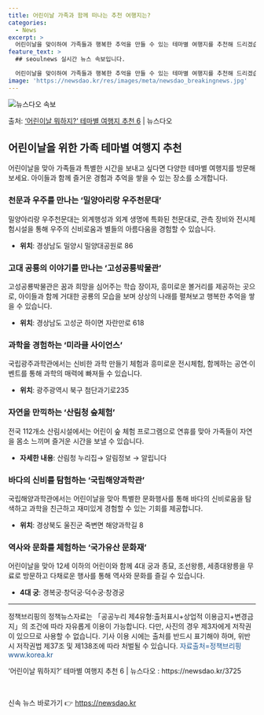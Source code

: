 ```yaml
---
title: 어린이날 가족과 함께 떠나는 추천 여행지는?
categories:
  - News
excerpt: >
  어린이날을 맞이하여 가족들과 행복한 추억을 만들 수 있는 테마별 여행지를 추천해 드리겠습니다!  ■ 상상을 …
feature_text: >
  ## seoulnews 실시간 뉴스 속보입니다.

  어린이날을 맞이하여 가족들과 행복한 추억을 만들 수 있는 테마별 여행지를 추천해 드리겠습니다!  ■ 상상을 …
image: 'https://newsdao.kr/res/images/meta/newsdao_breakingnews.jpg'
---
```


![뉴스다오 속보](https://newsdao.kr/res/images/meta/newsdao_breakingnews.jpg)

<p>출처: <a href="https://newsdao.kr/3725" rel="dofollow">‘어린이날 뭐하지?’ 테마별 여행지 추천 6</a> | 뉴스다오</p>

<h2 data-ke-size="size26">어린이날을 위한 가족 테마별 여행지 추천</h2>
<p data-ke-size="size16">어린이날을 맞아 가족들과 특별한 시간을 보내고 싶다면 다양한 테마별 여행지를 방문해 보세요. 아이들과 함께 즐거운 경험과 추억을 쌓을 수 있는 장소를 소개합니다. </p>

<h3><b>천문과 우주를 만나는 ‘밀양아리랑 우주천문대’</b></h3>
<p data-ke-size="size16">밀양아리랑 우주천문대는 외계행성과 외계 생명에 특화된 천문대로, 관측 장비와 전시체험시설을 통해 우주의 신비로움과 별들의 아름다움을 경험할 수 있습니다.</p>
<ul>
	<li><b>위치</b>: 경상남도 밀양시 밀양대공원로 86</li>
</ul>

<h3><b>고대 공룡의 이야기를 만나는 ‘고성공룡박물관’</b></h3>
<p data-ke-size="size16">고성공룡박물관은 꿈과 희망을 심어주는 학습 장이자, 흥미로운 볼거리를 제공하는 곳으로, 아이들과 함께 거대한 공룡의 모습을 보며 상상의 나래를 펼쳐보고 행복한 추억을 쌓을 수 있습니다.</p>
<ul>
	<li><b>위치</b>: 경상남도 고성군 하이면 자란만로 618</li>
</ul>

<h3><b>과학을 경험하는 ‘미라클 사이언스’</b></h3>
<p data-ke-size="size16">국립광주과학관에서는 신비한 과학 만들기 체험과 흥미로운 전시체험, 함께하는 공연·이벤트를 통해 과학의 매력에 빠져들 수 있습니다.</p>
<ul>
	<li><b>위치</b>: 광주광역시 북구 첨단과기로235</li>
</ul>

<h3><b>자연을 만끽하는 ‘산림청 숲체험’</b></h3>
<p data-ke-size="size16">전국 112개소 산림시설에서는 어린이 숲 체험 프로그램으로 연휴를 맞아 가족들이 자연을 몸소 느끼며 즐거운 시간을 보낼 수 있습니다. </p>
<ul>
	<li><b>자세한 내용</b>: 산림청 누리집→ 알림정보 → 알립니다</li>
</ul>

<h3><b>바다의 신비를 탐험하는 ‘국립해양과학관’</b></h3>
<p data-ke-size="size16">국립해양과학관에서는 어린이날을 맞아 특별한 문화행사를 통해 바다의 신비로움을 탐색하고 과학을 친근하고 재미있게 경험할 수 있는 기회를 제공합니다.</p>
<ul>
	<li><b>위치</b>: 경상북도 울진군 죽변면 해양과학길 8</li>
</ul>

<h3><b>역사와 문화를 체험하는 ‘국가유산 문화재’</b></h3>
<p data-ke-size="size16">어린이날을 맞아 12세 이하의 어린이와 함께 4대 궁과 종묘, 조선왕릉, 세종대왕릉을 무료로 방문하고 다채로운 행사를 통해 역사와 문화를 즐길 수 있습니다.</p>
<ul>
	<li><b>4대 궁</b>: 경복궁·창덕궁·덕수궁·창경궁</li>
</ul>

<hr>
<p data-ke-size="size16">정책브리핑의 정책뉴스자료는 「공공누리 제4유형:출처표시+상업적 이용금지+변경금지」의 조건에 따라 자유롭게 이용이 가능합니다. 다만, 사진의 경우 제3자에게 저작권이 있으므로 사용할 수 없습니다. 기사 이용 시에는 출처를 반드시 표기해야 하며, 위반 시 저작권법 제37조 및 제138조에 따라 처벌될 수 있습니다. <span style="color: #1a5490;">자료출처=정책브리핑 www.korea.kr</span></p>
<p data-ke-size="size16">‘어린이날 뭐하지?’ 테마별 여행지 추천 6 | 뉴스다오 : https://newsdao.kr/3725</p>
<p data-ke-size="size16">&nbsp;</p> 

신속 뉴스 바로가기 👉 <a href="https://newsdao.kr" rel="dofollow">https://newsdao.kr</a>


